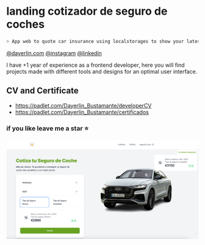 # landing cotizador de seguro de coches

```sh
> App web to quote car insurance using localstorages to show your latest comparison. Created with tailwind css and vanilla javascript using the concept of prototype
```

[@dayerlin.com](https://dayerlin.com)
[@instagram](https://www.instagram.com/dayerlin_bustamante/?hl=es)
[@linkedin](https://www.linkedin.com/in/dayerlin-bustamante)


I have +1 year of experience as a frontend developer, here you will find projects made with different tools and designs for an optimal user interface.

## CV and Certificate

- https://padlet.com/Dayerlin_Bustamante/developerCV
- https://padlet.com/Dayerlin_Bustamante/certificados 

### if you like leave me a star ⭐

[![img](./dist/src/img/project.png)](https://dayerlin.com/)
